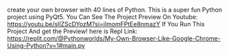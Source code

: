 create your own browser with 40 lines of Python. This is a super fun Python project using PyQt5.
You Can See The Project Preview On Youtube: https://youtu.be/slIZScDYozM?si=ilmomFPtEe8nmazY
If You Run This Project And get the Preview! here is Repl Link:  https://replit.com/@Pythonworlds/My-Own-Browser-Like-Google-Chrome-Using-Python?v=1#main.py
